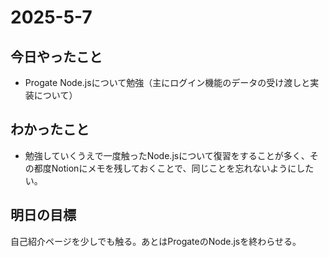 # 2025-5-7  
## 今日やったこと  
- Progate Node.jsについて勉強（主にログイン機能のデータの受け渡しと実装について）
## わかったこと  
- 勉強していくうえで一度触ったNode.jsについて復習をすることが多く、その都度Notionにメモを残しておくことで、同じことを忘れないようにしたい。
## 明日の目標  
自己紹介ページを少しでも触る。あとはProgateのNode.jsを終わらせる。
